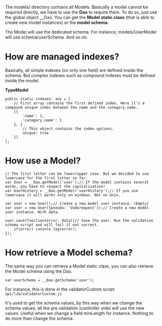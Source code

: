 The models/ directory contains all Models. Basically a model cannot be required directly, we have to use the **Dao** to require them.
To do so, just use the global object __Dao. You can get the **Model static class** (that is able to create new model instances) or the **model schema**.

The Model will use the dedicated schema.
For instance, models/UserModel will use schema/userSchema. And so on.

How are managed indexes?
========================
Basically, all simple indexes (on only one field) are defined inside the schema.
But complex indexes such as compound indexes must be defined inside the model.

**TypeModel**
```
public static indexes: any = [
    // First array contains the first defined index. Here it's a compound unique index between the name and the category.name.
    [{
        'name': 1,
        'category.name': 1
    }, {
        // This object contains the index options.
        unique: true
    }]
];
```

How use a Model?
================
```
// The first letter can be lower/upper case. But we decided to use lowercase for the first letter so far.
var User = __Dao.getModel('user');// If the model contains several words, you have to respect the capitalization!
var UserHistory = __Dao.getModel('userHistory');// If you use lowercase it will works only on windows. Not on Unix.

var user = new User();// Create a new model user instance. (Empty)
var user = new User({pseudo: 'Vadorequest'});// Create a new model user instance. With data.

user.save(function(error, data){// Save the user. Run the validation schema script and will fail if not correct.
    if(error) console.log(error);
});
```

How retrieve a Model schema?
============================
The same way you can retrieve a Model static class, you can also retrieve the Model schema using the Dao.
```
var userSchema = __Dao.getSchema('user');
```

For instance, this is done in the validatorCustom script.
`api/lib/validatorCustom.js`

It's used to get the schema values, by this way when we change the schema values, all the pre validation (controller side) will use the new values.
Useful when we change a field minLength for instance. Nothing to do more than change the schema.
